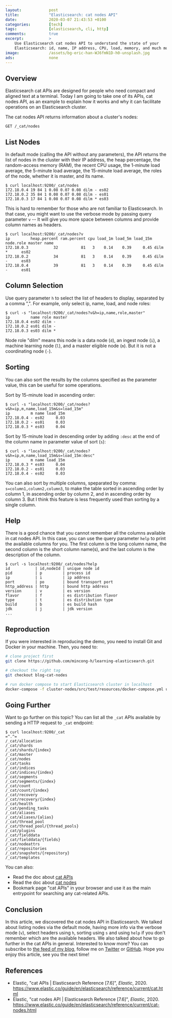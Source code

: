 ```yaml
---
layout:            post
title:             "Elasticsearch: cat nodes API"
date:              2020-03-07 21:43:53 +0100
categories:        [tech]
tags:              [elasticsearch, cli, http]
comments:          true
excerpt:           >
    Use Elasticsearch cat nodes API to understand the state of your
    Elasticsearch: id, name, IP address, CPU, load, memory, and much more.
image:             /assets/bg-eric-han-WJ6fmN1D-h0-unsplash.jpg
ads:               none
---
```


## Overview

Elasticsearch cat APIs are designed for people who need compact and aligned
text at a terminal. Today I am going to take one of its APIs, cat nodes API, as
an example to explain how it works and why it can facilitate operations
on an Elasticsearch cluster.

The cat nodes API returns information about a cluster's nodes:

    GET /_cat/nodes

## List Nodes

In default mode (calling the API without any parameters), the API returns the
list of nodes in the cluster with their IP address, the heap percentage, the
random-access memory (RAM), the recent CPU usage, the 1-minute load average, the
5-minute load average, the 15-minute load average, the roles of the node,
whether it is master, and its name.

```
$ curl localhost:9200/_cat/nodes
172.18.0.4 19 84 1 0.08 0.07 0.08 dilm - es02
172.18.0.2 35 84 1 0.08 0.07 0.08 dilm - es01
172.18.0.3 17 84 1 0.08 0.07 0.08 dilm * es03
```

This is hard to remember for those who are not familiar to Elasticsearch.
In that case, you might want to use the verbose mode by passing query parameter
`v` -- It will give you more space between columns and provide column names as
headers.

```
$ curl localhost:9200/_cat/nodes?v
ip         heap.percent ram.percent cpu load_1m load_5m load_15m node.role master name
172.18.0.3           32          81   3    0.14    0.39     0.45 dilm      *      es02
172.18.0.2           34          81   3    0.14    0.39     0.45 dilm      -      es03
172.18.0.4           39          81   3    0.14    0.39     0.45 dilm      -      es01
```

## Column Selection

Use query parameter `h` to select the list of headers to display,
separated by a comma ",". For example, only select ip, name, load, and node roles:

```
$ curl -s "localhost:9200/_cat/nodes?v&h=ip,name,role,master"
ip         name role master
172.18.0.4 es02 dilm -
172.18.0.2 es01 dilm -
172.18.0.3 es03 dilm *
```

Node role "dilm" means this node is a data node (`d`), an ingest node (`i`), a
machine learning node (`l`), and a master eligible node (`m`). But it is not a
coordinating node (`-`).

## Sorting

You can also sort the results by the columns specified as the parameter value,
this can be useful for some operations.

Sort by 15-minute load in ascending order:

```
$ curl -s "localhost:9200/_cat/nodes?v&h=ip,m,name,load_15m&s=load_15m"
ip         m name load_15m
172.18.0.4 - es02     0.03
172.18.0.2 - es01     0.03
172.18.0.3 * es03     0.04
```

Sort by 15-minute load in descending order by adding `:desc` at the end of the
column name in parameter value of sort (`s`):

```
$ curl -s "localhost:9200/_cat/nodes?v&h=ip,m,name,load_15m&s=load_15m:desc"
ip         m name load_15m
172.18.0.3 * es03     0.04
172.18.0.2 - es01     0.03
172.18.0.4 - es02     0.03
```

You can also sort by multiple columns, speparated by comma:
`s=column1,column2,column3`, to make the table sorted in ascending order by
column 1, in ascending order by column 2, and in ascending order by column 3.
But I think this feature is less frequently used than sorting by a single column.

## Help

There is a good chance that you cannot remember all the columns available in cat
nodes API. In this case, you can use the query parameter `help` to print the
available columns for you. The first column is the long column name, the
second column is the short column name(s), and the last column is the
description of the column.

```
$ curl -s localhost:9200/_cat/nodes?help
id           | id,nodeId | unique node id
pid          | p         | process id
ip           | i         | ip address
port         | po        | bound transport port
http_address | http      | bound http address
version      | v         | es version
flavor       | f         | es distribution flavor
type         | t         | es distribution type
build        | b         | es build hash
jdk          | j         | jdk version
...
```

## Reproduction

If you were interested in reproducing the demo, you need to install Git
and Docker in your machine. Then, you need to:

```sh
# clone project first
git clone https://github.com/mincong-h/learning-elasticsearch.git

# checkout the right tag
git checkout blog-cat-nodes

# run docker compose to start Elasticsearch cluster in localhost
docker-compose -f cluster-nodes/src/test/resources/docker-compose.yml up
```

## Going Further

Want to go further on this topic?
You can list all the `_cat` APIs available by sending a HTTP request to `_cat`
endpoint:

```
$ curl localhost:9200/_cat
=^.^=
/_cat/allocation
/_cat/shards
/_cat/shards/{index}
/_cat/master
/_cat/nodes
/_cat/tasks
/_cat/indices
/_cat/indices/{index}
/_cat/segments
/_cat/segments/{index}
/_cat/count
/_cat/count/{index}
/_cat/recovery
/_cat/recovery/{index}
/_cat/health
/_cat/pending_tasks
/_cat/aliases
/_cat/aliases/{alias}
/_cat/thread_pool
/_cat/thread_pool/{thread_pools}
/_cat/plugins
/_cat/fielddata
/_cat/fielddata/{fields}
/_cat/nodeattrs
/_cat/repositories
/_cat/snapshots/{repository}
/_cat/templates
```

You can also:

- Read the doc about [cat
  APIs](https://www.elastic.co/guide/en/elasticsearch/reference/current/cat.html)
- Read the doc about [cat
  nodes](https://www.elastic.co/guide/en/elasticsearch/reference/current/cat-nodes.html)
- Bookmark page "cat APIs" in your browser and use it as the main entrypoint for searching any cat-related
  APIs.

## Conclusion

In this article, we discovered the cat nodes API in Elasticsearch. We talked
about listing nodes via the default mode, having more info via the verbose mode (`v`),
select headers using `h`, sorting using `s` and using `help` if you don't
remember which are the available headers. We also talked about how to go further
in the cat APIs in general.
Interested to know more? You can subscribe to [the feed of my blog](/feed.xml), follow me
on [Twitter](https://twitter.com/mincong_h) or
[GitHub](https://github.com/mincong-h/). Hope you enjoy this article, see you the next time!

## References

- Elastic, "cat APIs | Elasticsearch Reference \[7.6\]", _Elastic_, 2020.
  <https://www.elastic.co/guide/en/elasticsearch/reference/current/cat.html>
- Elastic, "cat nodes API | Elasticsearch Reference \[7.6\]", _Elastic_, 2020.
  <https://www.elastic.co/guide/en/elasticsearch/reference/current/cat-nodes.html>
